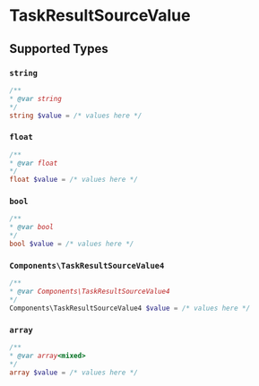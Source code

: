 # TaskResultSourceValue


## Supported Types

### `string`

```php
/**
* @var string
*/
string $value = /* values here */
```

### `float`

```php
/**
* @var float
*/
float $value = /* values here */
```

### `bool`

```php
/**
* @var bool
*/
bool $value = /* values here */
```

### `Components\TaskResultSourceValue4`

```php
/**
* @var Components\TaskResultSourceValue4
*/
Components\TaskResultSourceValue4 $value = /* values here */
```

### `array`

```php
/**
* @var array<mixed>
*/
array $value = /* values here */
```

